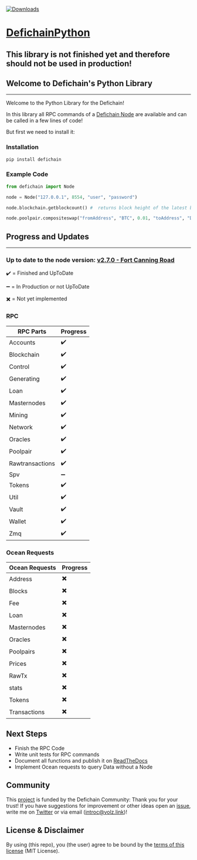 [![Downloads](https://static.pepy.tech/personalized-badge/defichain?period=total&units=international_system&left_color=blue&right_color=green&left_text=Downloads)](https://pepy.tech/project/defichain)

# [DefichainPython](https://github.com/eric-volz/DefichainPython)

## This library is not finished yet and therefore should not be used in production!

## Welcome to Defichain's Python Library
___
Welcome to the Python Library for the Defichain! 

In this library all RPC commands of a [Defichain Node](https://defichain.com/downloads) are available and can be 
called in a few lines of code!

But first we need to install it:

### Installation
```bash
pip install defichain
```

### Example Code
```python
from defichain import Node

node = Node("127.0.0.1", 8554, "user", "password")

node.blockchain.getblockcount() #  returns block height of the latest block

node.poolpair.compositeswap("fromAddress", "BTC", 0.01, "toAddress", "DFI")  # swaps 0.01 BTC to DFI
```

## Progress and Updates
___

### Up to date to the node version: [v2.7.0 - Fort Canning Road](https://github.com/DeFiCh/ain/releases/tag/v2.7.0)

:heavy_check_mark: = Finished and UpToDate

:heavy_minus_sign: = In Production or not UpToDate

:heavy_multiplication_x: = Not yet implemented

### RPC 
| RPC Parts       | Progress           |
|-----------------|--------------------|
| Accounts        | :heavy_check_mark: |
| Blockchain      | :heavy_check_mark: | 
| Control         | :heavy_check_mark: |
| Generating      | :heavy_check_mark: |
| Loan            | :heavy_check_mark: |
| Masternodes     | :heavy_check_mark: |
| Mining          | :heavy_check_mark: |
| Network         | :heavy_check_mark: |
| Oracles         | :heavy_check_mark: |
| Poolpair        | :heavy_check_mark: |
| Rawtransactions | :heavy_check_mark: |
| Spv             | :heavy_minus_sign: |
| Tokens          | :heavy_check_mark: |
| Util            | :heavy_check_mark: |
| Vault           | :heavy_check_mark: |
| Wallet          | :heavy_check_mark: |
| Zmq             | :heavy_check_mark: |

### Ocean Requests
| Ocean Requests | Progress                 |
|----------------|--------------------------|
| Address        | :heavy_multiplication_x: |
| Blocks         | :heavy_multiplication_x: | 
| Fee            | :heavy_multiplication_x: |
| Loan           | :heavy_multiplication_x: |
| Masternodes    | :heavy_multiplication_x: |
| Oracles        | :heavy_multiplication_x: |
| Poolpairs      | :heavy_multiplication_x: |
| Prices         | :heavy_multiplication_x: |
| RawTx          | :heavy_multiplication_x: |
| stats          | :heavy_multiplication_x: |
| Tokens         | :heavy_multiplication_x: |
| Transactions   | :heavy_multiplication_x: |

## Next Steps
- Finish the RPC Code
- Write unit tests for RPC commands
- Document all functions and publish it on [ReadTheDocs](https://readthedocs.org/)
- Implement Ocean requests to query Data without a Node

## Community
This [project](https://github.com/DeFiCh/dfips/issues/133) is funded by the Defichain Community:
Thank you for your trust! If you have suggestions for improvement
or other ideas open an [issue](https://github.com/eric-volz/DefichainPython/issues), 
write me on [Twitter](https://twitter.com/Intr0c) or via email (introc@volz.link)!

## License & Disclaimer
By using (this repo), you (the user) agree to be bound by the 
[terms of this license](https://github.com/eric-volz/defichainLibrary/blob/main/LICENSE) (MIT License).
